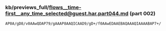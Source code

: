 ### kb/previews_full/flows__time-first__any_time_selected@guest.har.part044.md (part 002)

```md
AP0A/gD8/v0AAwQDAP79/gAAAP8AAQICAAD9/gD+/f0AAwEDAAEBAQAAAQIAAAABAP7+/
```

```
